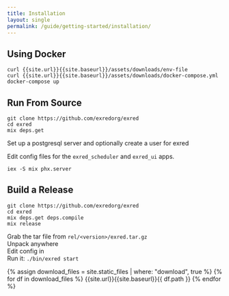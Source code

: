 ```yaml
---
title: Installation
layout: single
permalink: /guide/getting-started/installation/
---
```


Using Docker
------------

    curl {{site.url}}{{site.baseurl}}/assets/downloads/env-file
    curl {{site.url}}{{site.baseurl}}/assets/downloads/docker-compose.yml
    docker-compose up


Run From Source
---------------

    git clone https://github.com/exredorg/exred
    cd exred
    mix deps.get

Set up a postgresql server and optionally create a user for exred
    
Edit config files for the `exred_scheduler` and `exred_ui` apps. 

    iex -S mix phx.server


Build a Release
---------------

    git clone https://github.com/exredorg/exred
    cd exred
    mix deps.get deps.compile
    mix release

Grab the tar file from `rel/<version>/exred.tar.gz`  
Unpack anywhere  
Edit config in  
Run it: `./bin/exred start`


{% assign download_files = site.static_files | where: "download", true %}
{% for df in download_files %}
  {{site.url}}{{site.baseurl}}{{ df.path }}
{% endfor %}


